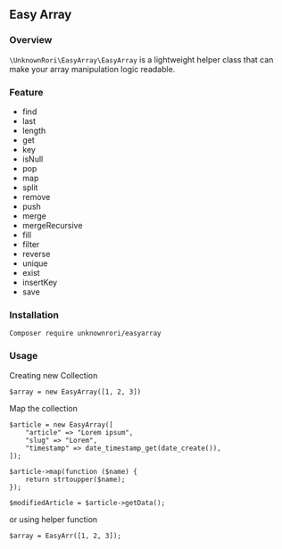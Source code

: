 ## Easy Array

### Overview

`\UnknownRori\EasyArray\EasyArray` is a lightweight helper class that can make your array manipulation logic readable.

### Feature

- find
- last
- length
- get
- key
- isNull
- pop
- map
- split
- remove
- push
- merge
- mergeRecursive
- fill
- filter
- reverse
- unique
- exist
- insertKey
- save

### Installation

`Composer require unknownrori/easyarray`

### Usage

Creating new Collection

    $array = new EasyArray([1, 2, 3])

Map the collection

    $article = new EasyArray([
        "article" => "Lorem ipsum",
        "slug" => "Lorem",
        "timestamp" => date_timestamp_get(date_create()),
    ]);

    $article->map(function ($name) {
        return strtoupper($name);
    });

    $modifiedArticle = $article->getData();

or using helper function

    $array = EasyArr([1, 2, 3]);